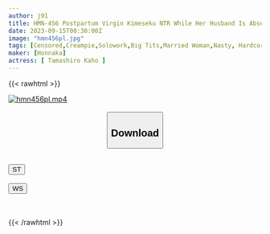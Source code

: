 ```yaml
---
author: j91
title: HMN-456 Postpartum Virgin Kimeseku NTR While Her Husband Is Absent, A Married Woman Who Was Poured An Aphrodisiac By Her Hated Father-In-Law Can't Stop Once She Cums, And Her Body Fluid Leaks And Convulsions Creampie Acme Kaho Tamaki
date: 2023-09-15T00:30:00Z
image: "hmn456pl.jpg"
tags: [Censored,Creampie,Solowork,Big Tits,Married Woman,Nasty, Hardcore,Cuckold	 ]
maker: [Honnaka]
actress: [ Tamashiro Kaho ]
---
```



{{< rawhtml >}}

<div class="video" data-videoid="MzZ3j76bQxtmpvv">
    <a href="javascript:;">
        <img src="https://my.j91.asia/posts/hmn456pl/hmn456pl.jpg" width="WIDTH" height="HEIGHT" alt="hmn456pl.mp4" loading="lazy">
    </a>
</div>

<script type="text/javascript" src="https://j91.asia/asset/on-demand-st.js"></script>

<br>
  <link rel="stylesheet" href="https://j91.asia/asset/bs5.css">
  
  <center>
  <button class="btn btn-primary" type="button" data-bs-toggle="collapse" data-bs-target=".multi-collapse" aria-expanded="false" aria-controls="multiCollapseExample1 multiCollapseExample2"><h2>Download</h2></button></center>
</p>
<div class="row">
  <div class="col">
    <div class="collapse multi-collapse" id="multiCollapseExample1">
      <div class="card card-body">
	      	      <br>
<div class="buttons">  
<a href="https://streamtape.to/v/MzZ3j76bQxtmpvv"><button class="btn-hover color-3"><i class="fa fa-download"></i> ST</button></a></div>
    </div>
  </div>
</div>
  <div class="col">
    <div class="collapse multi-collapse" id="multiCollapseExample2">
      <div class="card card-body">
	      <br>
<div class="buttons">
    <a href="https://wolfstream.tv/rn8ut0zc5m0k"><button class="btn-hover color-9"><i class="fa fa-download"></i> WS</button></a></div>
<br><br>
      </div>
    </div>
  </div>
</div>

{{< /rawhtml >}}
